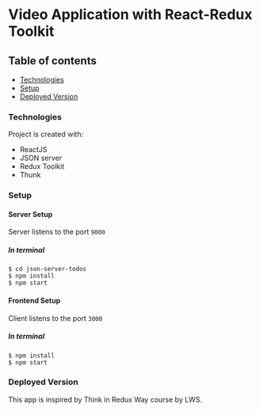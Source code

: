 # Video Application with React-Redux Toolkit

## Table of contents

- [Technologies](#technologies)
- [Setup](#setup)
- [Deployed Version](#deployed-version)

### Technologies

Project is created with:

- ReactJS
- JSON server
- Redux Toolkit
- Thunk

### Setup

#### Server Setup

Server listens to the port `9000`

##### In terminal

```
$ cd json-server-todos
$ npm install
$ npm start
```

#### Frontend Setup

Client listens to the port `3000`

##### In terminal

```
$ npm install
$ npm start
```

### Deployed Version

This app is inspired by Think in Redux Way course by LWS.
